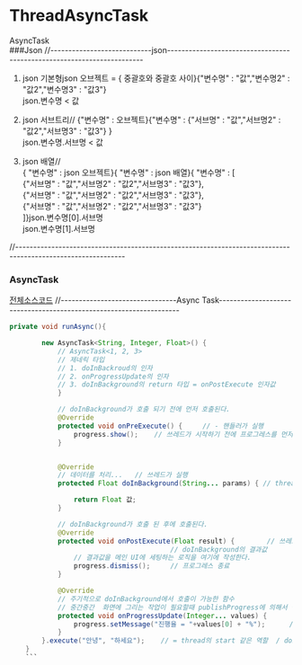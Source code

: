# ThreadAsyncTask
AsyncTask  
###Json
//----------------------------json-----------------------------------------------------------------------  
1. json 기본형json 오브젝트 = { 중괄호와 중괄호 사이}{"변수명" : "값","변수명2" : "값2","변수명3" : "값3"}   
json.변수명 < 값

2. json 서브트리// {"변수명" : 오브젝트}{"변수명" : {"서브명" : "값","서브명2" : "값2","서브명3" : "값3"} }  
json.변수명.서브명 < 값

3. json 배열//   
{ "변수명" : json 오브젝트}{ "변수명" : json 배열}{ "변수명" : [           
                                                              {"서브명" : "값","서브명2" : "값2","서브명3" : "값3"},           
                                                              {"서브명" : "값","서브명2" : "값2","서브명3" : "값3"},            
                                                              {"서브명" : "값","서브명2" : "값2","서브명3" : "값3"}              
                                                            ]}json.변수명[0].서브명                                     
json.변수명[1].서브명  

//------------------------------------------------------------------------------------------------------------

### AsyncTask
[전체소스코드](https://github.com/Youngho-Kim/ThreadAsyncTask/blob/master/app/src/main/java/com/kwave/android/threadasynctask/MainActivity.java)
//--------------------------------Async Task-------------------------------------------------------------------
```java
private void runAsync(){

        new AsyncTask<String, Integer, Float>() {
            // AsyncTask<1, 2, 3>
            // 제네릭 타입
            // 1. doInBackroud의 인자
            // 2. onProgressUpdate의 인자
            // 3. doInBackground의 return 타입 = onPostExecute 인자값
            }

            // doInBackground가 호출 되기 전에 먼저 호출된다.
            @Override
            protected void onPreExecute() {     // - 핸들러가 실행
                progress.show();    // 쓰레드가 시작하기 전에 프로그레스를 먼저 실행한다.
            }


            @Override
            // 데이터를 처리...   // 쓰레드가 실행
            protected Float doInBackground(String... params) { // thread의 run과 같은 역할

                return Float 값;
            }

            // doInBackground가 호출 된 후에 호출된다.
            @Override
            protected void onPostExecute(Float result) {        // 쓰레드가 완료되었을때 실행
                                        // doInBackground의 결과값
                // 결과값을 메인 UI에 세팅하는 로직을 여기에 작성한다.
                progress.dismiss();     // 프로그레스 종료
            }

            @Override
            // 주기적으로 doInBackground에서 호출이 가능한 함수
            // 중간중간  화면에 그리는 작업이 필요할때 publishProgress에 의해서 실행된다.
            protected void onProgressUpdate(Integer... values) {
                progress.setMessage("진행율 = "+values[0] + "%");      // 핸들러의 메세지 큐에 메세지 전달
            }
        }.execute("안녕", "하세요");    // = thread의 start 같은 역할  / doInBackground를 실행
    }
    ```